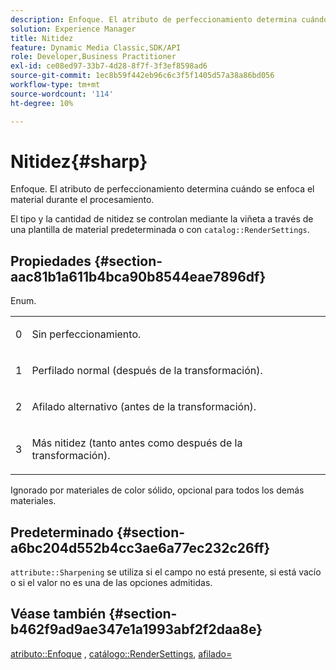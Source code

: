 ```yaml
---
description: Enfoque. El atributo de perfeccionamiento determina cuándo se enfoca el material durante el procesamiento.
solution: Experience Manager
title: Nitidez
feature: Dynamic Media Classic,SDK/API
role: Developer,Business Practitioner
exl-id: ce08ed97-33b7-4d28-8f7f-3f3ef8598ad6
source-git-commit: 1ec8b59f442eb96c6c3f5f1405d57a38a86bd056
workflow-type: tm+mt
source-wordcount: '114'
ht-degree: 10%

---
```


# Nitidez{#sharp}

Enfoque. El atributo de perfeccionamiento determina cuándo se enfoca el material durante el procesamiento.

El tipo y la cantidad de nitidez se controlan mediante la viñeta a través de una plantilla de material predeterminada o con `catalog::RenderSettings`.

## Propiedades {#section-aac81b1a611b4bca90b8544eae7896df}

Enum.

<table id="simpletable_D52B41A39E4E4E54A06821B9D689DB30"> 
 <tr class="strow"> 
  <td class="stentry"> <p>0 </p></td> 
  <td class="stentry"> <p>Sin perfeccionamiento. </p></td> 
 </tr> 
 <tr class="strow"> 
  <td class="stentry"> <p>1 </p></td> 
  <td class="stentry"> <p>Perfilado normal (después de la transformación). </p></td> 
 </tr> 
 <tr class="strow"> 
  <td class="stentry"> <p>2 </p></td> 
  <td class="stentry"> <p>Afilado alternativo (antes de la transformación). </p></td> 
 </tr> 
 <tr class="strow"> 
  <td class="stentry"> <p>3 </p></td> 
  <td class="stentry"> <p>Más nitidez (tanto antes como después de la transformación). </p></td> 
 </tr> 
</table>

Ignorado por materiales de color sólido, opcional para todos los demás materiales.

## Predeterminado {#section-a6bc204d552b4cc3ae6a77ec232c26ff}

`attribute::Sharpening` se utiliza si el campo no está presente, si está vacío o si el valor no es una de las opciones admitidas.

## Véase también {#section-b462f9ad9ae347e1a1993abf2f2daa8e}

[atributo::Enfoque](../../../../../ir-api/material-cat/image-rendering-api-ref/c-ir-material-catalog/c-ir-attributes-reference/r-ir-cat-sharp.md#reference-c706450cf95347f98f86c696f9167297) ,  [catálogo::RenderSettings](../../../../../ir-api/material-cat/image-rendering-api-ref/c-ir-material-catalog/c-ir-attributes-reference/r-ir-rendersettings.md#reference-f3ae5e18095d40b2a8edef957dd82fbd),  [afilado=](../../../../../ir-api/http-protocol/image-rendering-api-ref/c-ir-http-protocol-ref/c-ir-http-protocol-command-reference/r-ir-http-sharp.md#reference-acdd87f6b5de4e3a85e5d3c03022a35a)
